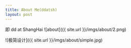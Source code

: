 ```yaml
---
title: About Me(ddatsh)
layout: post
---
```

即  dd at ShangHai
![about]({{ site.url }}/imgs/about/2.png)

![极简设计]({{ site.url }}/imgs/about/simple.jpg)

